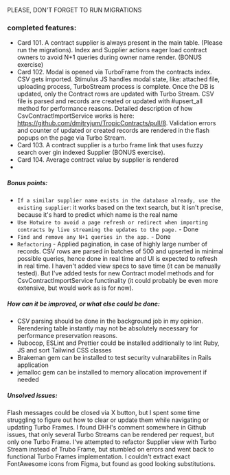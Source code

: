 PLEASE, DON'T FORGET TO RUN MIGRATIONS
### completed features:
- Card 101. A contract supplier is always present in the main table. (Please run the migrations).
Index and Supplier actions eager load contract owners to avoid N+1 queries during owner name render. (BONUS exercise)
- Card 102. Modal is opened via TurboFrame from the contracts index. CSV gets imported. Stimulus JS handles modal state, like: attached file, uploading process, TurboStream process is complete. Once the DB is updated, only the Contract rows are updated with Turbo Stream. CSV file is parsed and records are created or updated with #upsert_all method for performance reasons. Detailed description of how CsvContractImportService works is here: https://github.com/dmitryjum/TropicContracts/pull/8. Validation errors and counter of updated or created records are rendered in the flash popups on the page via Turbo Stream.
- Card 103. A contract supplier is a turbo frame link that uses fuzzy search over gin indexed Supplier (BONUS exercise).
- Card 104. Average contract value by supplier is rendered
- 
##### Bonus points:
- `If a similar supplier name exists in the database already, use the existing supplier`: it works based on the text search, but it isn't precise, because it's hard to predict which name is the real name
- `Use Hotwire to avoid a page refresh or redirect when importing contracts by live streaming the updates to the page.` - Done
- `Find and remove any N+1 queries in the app.` - Done
- `Refactoring` - Applied pagination, in case of highly large number of records. CSV rows are parsed in batches of 500 and upserted in minimal possible queries, hence done in real time and UI is expected to refresh in real time. I haven't added view specs to save time (it can be manually tested). But I've added tests for new Contract model methods and for CsvContractImportService functinality (it could probably be even more extensive, but would work as is for now).
##### How can it be improved, or what else could be done:
- CSV parsing should be done in the background job in my opinion. Rerendering table instantly may not be absolutely necessary for performance preservation reasons.
- Rubocop, ESLint and Prettier could be installed additionally to lint Ruby, JS and sort Tailwind CSS classes
- Brakeman gem can be installed to test security vulnarabilites in Rails application
- jemalloc gem can be installed to memory allocation improvement if needed
##### Unsolved issues:
Flash messages could be closed via X button, but I spent some time struggling to figure out how to clear or update them while navigating or updating Turbo Frames. I found DHH's comment somewhere in Github issues, that only several Turbo Streams can be rendered per request, but only one Turbo Frame. I've attempted to refactor Supplier view with Turbo Stream instead of Trubo Frame, but stumbled on errors and went back to functional Turbo Frames implementation.
I couldn't extract exact FontAwesome icons from Figma, but found as good looking substitutions.